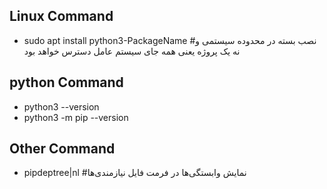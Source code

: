 ## Linux Command

- sudo apt install python3-PackageName #نصب بسته در محدوده سیستمی و نه یک پروژه یعنی همه جای سیستم عامل دسترس خواهد بود

## python Command

- python3 --version
- python3 -m pip --version

## Other Command

- pipdeptree|nl #نمایش وابستگی‌ها در فرمت فایل نیازمندی‌ها
